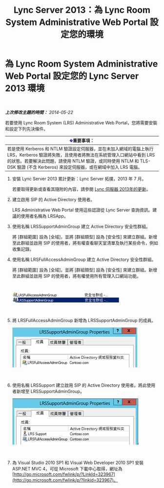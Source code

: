 ﻿---
title: Lync Server 2013：為 Lync Room System Administrative Web Portal 設定您的環境
TOCTitle: 為 Lync Room System Administrative Web Portal 設定您的環境
ms:assetid: 1bf3cc55-cfa8-46ee-a8bc-6dab3bff76b2
ms:mtpsurl: https://technet.microsoft.com/zh-tw/library/Dn436325(v=OCS.15)
ms:contentKeyID: 59602852
ms.date: 08/10/2015
mtps_version: v=OCS.15
ms.translationtype: HT
---

# 為 Lync Room System Administrative Web Portal 設定您的 Lync Server 2013 環境

 

_**上次修改主題的時間：** 2014-05-22_

若要使用 Lync Room System (LRS) Administrative Web Portal，您將需要安裝和設定下列先決條件。

<table>
<thead>
<tr class="header">
<th><img src="images/Gg412908.important(OCS.15).gif" title="important" alt="important" />重要事項：</th>
</tr>
</thead>
<tbody>
<tr class="odd">
<td>若是使用 Kerberos 和 NTLM 驗證設定伺服器，並在未加入網域的電腦上執行 LRS，Kerberos 驗證將失敗，且使用者將無法在系統管理入口網站中看到 LRS 的狀態。若要解決此問題，請使用 NTLM 驗證，或同時使用 NTLM 和 TLS-DSK 驗證 (不含 Kerberos) 來設定伺服器，或在網域中加入 LRS 電腦。</td>
</tr>
</tbody>
</table>


1.  安裝 Lync Server 2013 累計更新：Lync Server 拓撲，2013 年 7 月。
    
    若要取得更新或查看其隨附的內容，請參閱 [Lync 伺服器 2013年的更新](http://go.microsoft.com/fwlink/p/?linkid=323959)。

2.  建立啟用 SIP 的 Active Directory 使用者。
    
    LRS Administrative Web Portal 使用這些認證從 Lync Server 查詢資訊。建議的使用者名稱為 LRSApp。

3.  使用名稱 LRSSupportAdminGroup 建立 Active Directory 安全性群組。
    
    將 \[群組範圍\] 設為 \[全域\]，並將 \[群組類型\] 設為 \[安全性\] 來建立群組。新增至此群組並啟用 SIP 的使用者，將有權查看聊天室清單及執行某些命令，例如收集記錄。

4.  使用名稱 LRSFullAccessAdminGroup 建立 Active Directory 安全性群組。
    
    將 \[群組範圍\] 設為 \[全域\]，並將 \[群組類型\] 設為 \[安全性\] 來建立群組。新增至此群組並啟用 SIP 的使用者，將有權使用所有管理入口網站功能。
    
     
    
    ![具有安全性群組角色之管理員群組的清單](images/Dn436325.5d432819-a2e2-452c-bc2a-5d4ee79d8c33(OCS.15).png "具有安全性群組角色之管理員群組的清單")  
    
     

5.  將 LRSFullAccessAdminGroup 新增為 LRSSupportAdminGroup 的成員。
    
    ![\[LRSSupportAdminGroup 內容成員\] 頁面](images/Dn436325.91a4a28a-cacf-4ef6-aac1-915ec41c9648(OCS.15).png "[LRSSupportAdminGroup 內容成員] 頁面")  
    
     

6.  使用名稱 LRSSupport 建立啟用 SIP 的 Active Directory 使用者。將此使用者新增至 LRSSupportAdminGroup。
    
    ![\[LRSSupportAdminGroup 內容成員\] 頁面](images/Dn436325.7638055d-22ac-4909-914d-1966f5623909(OCS.15).png "[LRSSupportAdminGroup 內容成員] 頁面")  
    
     

7.  為 Visual Studio 2010 SP1 和 Visual Web Developer 2010 SP1 安裝 ASP.NET MVC 4，可從 Microsoft 下載中心取得，網址為 [http://go.microsoft.com/fwlink/p/?LinkId=323967](http://go.microsoft.com/fwlink/p/?linkid=323967)。

